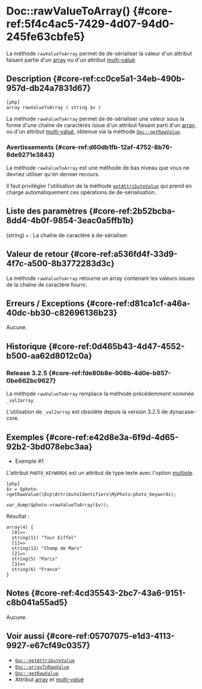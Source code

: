 # Doc::rawValueToArray() {#core-ref:5f4c4ac5-7429-4d07-94d0-245fe63cbfe5}

<div class="short-description" markdown="1">

La méthode `rawValueToArray` permet de de-sérialiser la valeur d'un attribut
faisant partie d'un [array][type_array] ou d'un attribut
[multi-valué][option_multiple].

</div>

## Description {#core-ref:cc0ce5a1-34eb-490b-957d-db24a7831d67}

    [php]
    array rawValueToArray ( string $v )

La méthode `rawValueToArray` permet de de-sérialiser une valeur sous la forme
d'une chaîne de caractères issue d'un attribut faisant parti d'un
[array][type_array], ou d'un attribut [multi-valué][option_multiple], obtenue
via la méthode [`Doc::getRawValue`][Doc::getRawValue].

### Avertissements {#core-ref:d60db1fb-12af-4752-8b76-8de9271e3843}

La méthode `rawValueToArray` est une méthode de bas niveau que vous ne devriez
utiliser qu'en dernier recours.

Il faut privilégier l'utilisation de la méthode
[`getAttributeValue`][Doc::getAttributeValue] qui prend en charge
automatiquement ces opérations de de-sérialisation.


## Liste des paramètres {#core-ref:2b52bcba-8dd4-4b0f-9854-3eac0a5ffb1b}

(string) `v`
:   La chaîne de caractère à de-sérialiser.

## Valeur de retour {#core-ref:a536fd4f-33d9-4f7c-a500-8b3772283d3c}

La méthode `rawValueToArray` retourne un array contenant les valeurs issues de
la chaîne de caractère fourni.

## Erreurs / Exceptions {#core-ref:d81ca1cf-a46a-40dc-bb30-c82696136b23}

Aucune.

## Historique {#core-ref:0d465b43-4d47-4552-b500-aa62d8012c0a}

### Release 3.2.5 {#core-ref:fde80b8e-908b-4d0e-b857-0be662bc9627}

La méthode `rawValueToArray` remplace la méthode précédemment nommée
`_val2array`.

L'utilisation de `_val2array` est obsolète depuis la version 3.2.5 de
dynacase-core.

## Exemples {#core-ref:e42d8e3a-6f9d-4d65-92b2-3bd078ebc3aa}

- Exemple #1

L'attribut `PHOTO_KEYWORDS` est un attribut de type texte avec l'option
[multiple][option_multiple].

    [php]
    $v = $photo->getRawValue(\Dcp\AttributeIdentifiers\MyPhoto:photo_keywords);
    
    var_dump($photo->rawValueToArray($v));

Résultat :

    array(4) {
      [0]=>
      string(11) "Tour Eiffel"
      [1]=>
      string(13) "Champ de Mars"
      [2]=>
      string(5) "Paris"
      [3]=>
      string(6) "France"
    }

## Notes {#core-ref:4cd35543-2bc7-43a6-9151-c8b041a55ad5}

Aucune.

## Voir aussi {#core-ref:05707075-e1d3-4113-9927-e67cf49c0357}

- [`Doc::getAttributeValue`][Doc::getAttributeValue]
- [`Doc::arrayToRawValue`][Doc::arrayToRawValue]
- [`Doc::getRawValue`][Doc::getRawValue]
- Attribut [array][type_array] et [multi-valué][option_multiple]

<!-- links -->
[Doc::arrayToRawValue]: #core-ref:717f6ca6-a46c-4acd-a7fb-29ff6460aa15
[Doc::getRawValue]: #core-ref:f779391c-ee61-4c3a-8976-6b74f83ecc8f
[Doc::getAttributeValue]: #core-ref:e4a8d6ff-7229-4105-81c4-94773ac24dfd
[type_array]: #core-ref:dd400581-8896-4eec-9b9e-f1e5669cf180
[option_multiple]: #core-ref:2448fbfc-c138-4134-aa46-800080f63738
